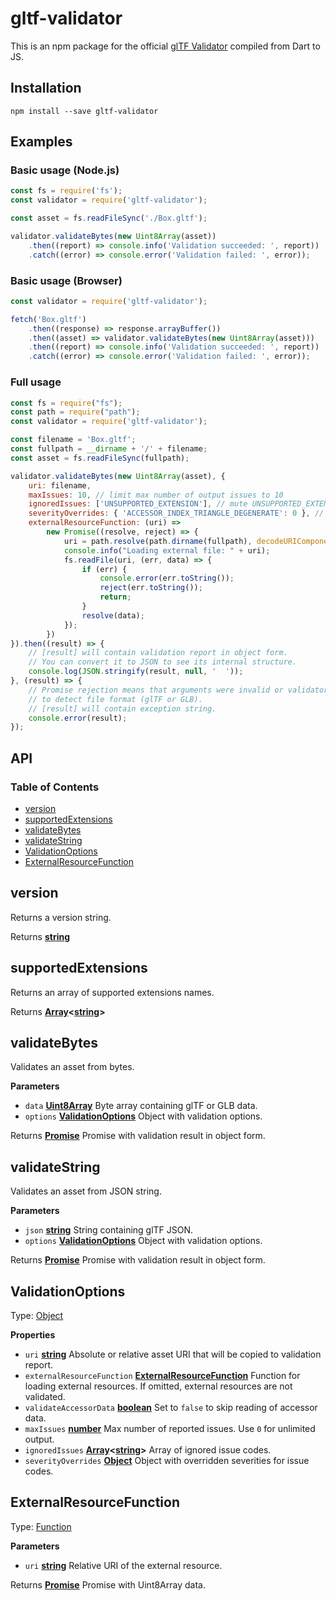 # gltf-validator

This is an npm package for the official [glTF Validator](https://github.com/KhronosGroup/glTF-Validator/) compiled from Dart to JS.

## Installation

```
npm install --save gltf-validator
```

## Examples

### Basic usage (Node.js)

```javascript
const fs = require('fs');
const validator = require('gltf-validator');

const asset = fs.readFileSync('./Box.gltf');

validator.validateBytes(new Uint8Array(asset))
    .then((report) => console.info('Validation succeeded: ', report))
    .catch((error) => console.error('Validation failed: ', error));
```

### Basic usage (Browser)

```javascript
const validator = require('gltf-validator');

fetch('Box.gltf')
    .then((response) => response.arrayBuffer())
    .then((asset) => validator.validateBytes(new Uint8Array(asset)))
    .then((report) => console.info('Validation succeeded: ', report))
    .catch((error) => console.error('Validation failed: ', error));
```

### Full usage

```javascript
const fs = require("fs");
const path = require("path");
const validator = require('gltf-validator');

const filename = 'Box.gltf';
const fullpath = __dirname + '/' + filename;
const asset = fs.readFileSync(fullpath);

validator.validateBytes(new Uint8Array(asset), {
    uri: filename,
    maxIssues: 10, // limit max number of output issues to 10
    ignoredIssues: ['UNSUPPORTED_EXTENSION'], // mute UNSUPPORTED_EXTENSION issue
    severityOverrides: { 'ACCESSOR_INDEX_TRIANGLE_DEGENERATE': 0 }, // treat degenerate triangles as errors
    externalResourceFunction: (uri) =>
        new Promise((resolve, reject) => {
            uri = path.resolve(path.dirname(fullpath), decodeURIComponent(uri));
            console.info("Loading external file: " + uri);
            fs.readFile(uri, (err, data) => {
                if (err) {
                    console.error(err.toString());
                    reject(err.toString());
                    return;
                }
                resolve(data);
            });
        })
}).then((result) => {
    // [result] will contain validation report in object form.
    // You can convert it to JSON to see its internal structure. 
    console.log(JSON.stringify(result, null, '  '));
}, (result) => {
    // Promise rejection means that arguments were invalid or validator was unable 
    // to detect file format (glTF or GLB). 
    // [result] will contain exception string.
    console.error(result);
});
```

## API

<!--- API BEGIN --->

<!-- Generated by documentation.js. Update this documentation by updating the source code. -->

### Table of Contents

-   [version][1]
-   [supportedExtensions][2]
-   [validateBytes][3]
-   [validateString][4]
-   [ValidationOptions][5]
-   [ExternalResourceFunction][6]

## version

Returns a version string.

Returns **[string][7]** 

## supportedExtensions

Returns an array of supported extensions names.

Returns **[Array][8]&lt;[string][7]>** 

## validateBytes

Validates an asset from bytes.

**Parameters**

-   `data` **[Uint8Array][9]** Byte array containing glTF or GLB data.
-   `options` **[ValidationOptions][10]** Object with validation options.

Returns **[Promise][11]** Promise with validation result in object form.

## validateString

Validates an asset from JSON string.

**Parameters**

-   `json` **[string][7]** String containing glTF JSON.
-   `options` **[ValidationOptions][10]** Object with validation options.

Returns **[Promise][11]** Promise with validation result in object form.

## ValidationOptions

Type: [Object][12]

**Properties**

-   `uri` **[string][7]** Absolute or relative asset URI that will be copied to validation report.
-   `externalResourceFunction` **[ExternalResourceFunction][13]** Function for loading external resources. If omitted, external resources are not validated.
-   `validateAccessorData` **[boolean][14]** Set to `false` to skip reading of accessor data.
-   `maxIssues` **[number][15]** Max number of reported issues. Use `0` for unlimited output.
-   `ignoredIssues` **[Array][8]&lt;[string][7]>** Array of ignored issue codes.
-   `severityOverrides` **[Object][12]** Object with overridden severities for issue codes.

## ExternalResourceFunction

Type: [Function][16]

**Parameters**

-   `uri` **[string][7]** Relative URI of the external resource.

Returns **[Promise][11]** Promise with Uint8Array data.

[1]: #version

[2]: #supportedextensions

[3]: #validatebytes

[4]: #validatestring

[5]: #validationoptions

[6]: #externalresourcefunction

[7]: https://developer.mozilla.org/docs/Web/JavaScript/Reference/Global_Objects/String

[8]: https://developer.mozilla.org/docs/Web/JavaScript/Reference/Global_Objects/Array

[9]: https://developer.mozilla.org/docs/Web/JavaScript/Reference/Global_Objects/Uint8Array

[10]: #validationoptions

[11]: https://developer.mozilla.org/docs/Web/JavaScript/Reference/Global_Objects/Promise

[12]: https://developer.mozilla.org/docs/Web/JavaScript/Reference/Global_Objects/Object

[13]: #externalresourcefunction

[14]: https://developer.mozilla.org/docs/Web/JavaScript/Reference/Global_Objects/Boolean

[15]: https://developer.mozilla.org/docs/Web/JavaScript/Reference/Global_Objects/Number

[16]: https://developer.mozilla.org/docs/Web/JavaScript/Reference/Statements/function
<!--- API END --->
